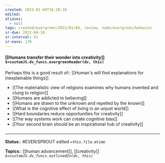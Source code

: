 ```yaml
---
created: 2022-01-04T16:10:10 
edited: 
aliases:
  - null
tags: created/evergreen/2022/01/04, review, node/evergreen/behavior
sr-due: 2022-04-10
sr-interval: 41
sr-ease: 170
---
```


#### [[Humans transfer their wonder into creativity]] `$=customJS.dv_funcs.evergreenHeader(dv, this)`

Perhaps this is a 
good result of:: [[Human's will find explanations for inexplainable things]]

- [[The materialistic view of religions examines why humans invented and clung to religion]]
- [[Humans are addicted to believing]]
- [[Humans are drawn to the unknown and repelled by the known]]
- [[What is the cognitive effect of living in an unjust world]]
- [[Hard boundaries reduce opportunities for creativity]]
- [[The way systems work can create cognitive bias]]
- [[Your second brain should be an inspirational hub of creativity]]
 

### <hr class="footnote"/>

**Status**:: #EVER/SPROUT
*edited `=this.file.mtime`*

**Topics**:: [[human advancement]], [[creativity]]
*`$=customJS.dv_funcs.outlinedIn(dv, this)`*
